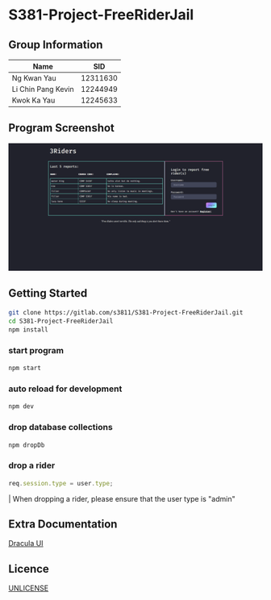 # S381-Project-FreeRiderJail

## Group Information

| Name | SID |
| --- | --- |
| Ng Kwan Yau | 12311630 |
| Li Chin Pang Kevin | 12244949 |
| Kwok Ka Yau | 12245633 |

## Program Screenshot

![TODO: Replace this with a real screenshot](/public/docs/Screenshot.png)


## Getting Started

```sh
git clone https://gitlab.com/s3811/S381-Project-FreeRiderJail.git
cd S381-Project-FreeRiderJail
npm install
```

### start program
```sh
npm start
```

### auto reload for development
```sh
npm dev
```

### drop database collections
```sh
npm dropDb
```

### drop a rider
```js
req.session.type = user.type;
````
| When dropping a rider, please ensure that the user type is "admin"

## Extra Documentation

[Dracula UI](https://ui.draculatheme.com/)

## Licence

[UNLICENSE](UNLICENSE)